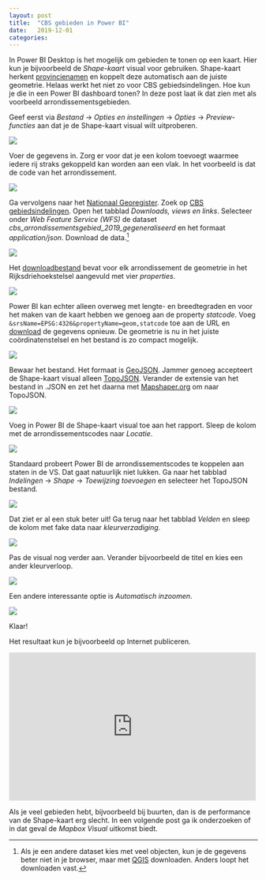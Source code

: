 ```yaml
---
layout: post
title:  "CBS gebieden in Power BI"
date:   2019-12-01
categories: 
---
```


In Power BI Desktop is het mogelijk om gebieden te tonen op een kaart. Hier kun je bijvoorbeeld de _Shape-kaart_ visual voor gebruiken. Shape-kaart herkent [provincienamen](https://docs.microsoft.com/nl-nl/power-bi/visuals/desktop-shape-map#netherlands-provinces) en koppelt deze automatisch aan de juiste geometrie. Helaas werkt het niet zo voor CBS gebiedsindelingen. Hoe kun je die in een Power BI dashboard tonen? In deze post laat ik dat zien met als voorbeeld arrondissementsgebieden.

Geef eerst via _Bestand_ &rarr; _Opties en instellingen_ &rarr; _Opties_ &rarr; _Preview-functies_ aan dat je de Shape-kaart visual wilt uitproberen.

![]({{site.url}}/assets/img/2019-12-01/img01.png) 

Voer de gegevens in. Zorg er voor dat je een kolom toevoegt waarmee iedere rij straks gekoppeld kan worden aan een vlak. In het voorbeeld is dat de code van het arrondissement. 

![]({{site.url}}/assets/img/2019-12-01/img02.png) 

Ga vervolgens naar het [Nationaal Georegister](https://www.nationaalgeoregister.nl/). Zoek op [CBS gebiedsindelingen](https://www.nationaalgeoregister.nl/geonetwork/srv/dut/catalog.search#/metadata/effe1ab0-073d-437c-af13-df5c5e07d6cd). Open het tabblad _Downloads, views en links_. Selecteer onder _Web Feature Service (WFS)_ de dataset _cbs_arrondissementsgebied_2019_gegeneraliseerd_ en het formaat _application/json_. Download de data.[^1]

![]({{site.url}}/assets/img/2019-12-01/img03.png) 

Het [downloadbestand](https://geodata.nationaalgeoregister.nl/cbsgebiedsindelingen/wfs?request=GetFeature&service=WFS&version=1.1.0&typeName=cbsgebiedsindelingen:cbs_arrondissementsgebied_2019_gegeneraliseerd&outputFormat=application/json) bevat voor elk arrondissement de geometrie in het Rijksdriehoekstelsel aangevuld met vier _properties_.

![]({{site.url}}/assets/img/2019-12-01/img04.png) 

Power BI kan echter alleen overweg met lengte- en breedtegraden en voor het maken van de kaart hebben we genoeg aan de property _statcode_. Voeg `&srsName=EPSG:4326&propertyName=geom,statcode` toe aan de URL en [download](https://geodata.nationaalgeoregister.nl/cbsgebiedsindelingen/wfs?request=GetFeature&service=WFS&version=1.1.0&typeName=cbsgebiedsindelingen:cbs_arrondissementsgebied_2019_gegeneraliseerd&outputFormat=application/json&srsName=EPSG:4326&propertyName=geom,statcode) de gegevens opnieuw. De geometrie is nu in het juiste coördinatenstelsel en het bestand is zo compact mogelijk.

![]({{site.url}}/assets/img/2019-12-01/img05.png) 

Bewaar het bestand. Het formaat is [GeoJSON](https://nl.wikipedia.org/wiki/GeoJSON). Jammer genoeg accepteert de Shape-kaart visual alleen [TopoJSON](https://nl.wikipedia.org/wiki/TopoJSON). Verander de extensie van het bestand in .JSON en zet het daarna met [Mapshaper.org](https://mapshaper.org) om naar TopoJSON. 

![]({{site.url}}/assets/img/2019-12-01/img06.png) 

Voeg in Power BI de Shape-kaart visual toe aan het rapport. Sleep de kolom met de arrondissementscodes naar _Locatie_.

![]({{site.url}}/assets/img/2019-12-01/img07.png) 

Standaard probeert Power BI de arrondissementscodes te koppelen aan staten in de VS. Dat gaat natuurlijk niet lukken. Ga naar het tabblad _Indelingen_ &rarr; _Shape_ &rarr; _Toewijzing toevoegen_ en selecteer het TopoJSON bestand.

![]({{site.url}}/assets/img/2019-12-01/img08.png) 

Dat ziet er al een stuk beter uit! Ga terug naar het tabblad _Velden_ en sleep de kolom met fake data naar _kleurverzadiging_. 

![]({{site.url}}/assets/img/2019-12-01/img09.png) 

Pas de visual nog verder aan. Verander bijvoorbeeld de titel en kies een ander kleurverloop.

![]({{site.url}}/assets/img/2019-12-01/img10.png) 

Een andere interessante optie is _Automatisch inzoomen_.

![]({{site.url}}/assets/img/2019-12-01/img11.png) 

Klaar!

Het resultaat kun je bijvoorbeeld op Internet publiceren.

<iframe width="500" height="300" src="https://app.powerbi.com/view?r=eyJrIjoiZjY3YmZlMTQtOGFjYy00YjEyLThlN2UtMDJlYjc2ZWMyNGMyIiwidCI6ImZkZjllNmE2LWY5NGYtNDE1Zi04NjIzLTk0YWNiYzU5OWU1NCIsImMiOjh9" frameborder="0" allowFullScreen="true"></iframe>

Als je veel gebieden hebt, bijvoorbeeld bij buurten, dan is de performance van de Shape-kaart erg slecht. In een volgende post ga ik onderzoeken of in dat geval de _Mapbox Visual_ uitkomst biedt.


[^1]:Als je een andere dataset kies met veel objecten, kun je de gegevens beter niet in je browser, maar met [QGIS](https://www.qgis.org) downloaden. Anders loopt het downloaden vast.